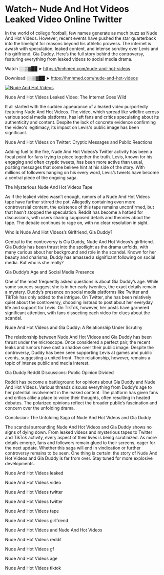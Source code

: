 # Watch~ Nude And Hot Videos Leaked Video Online Twitter

In the world of college football, few names generate as much buzz as Nude And Hot Videos. However, recent events have pushed the star quarterback into the limelight for reasons beyond his athletic prowess. The internet is awash with speculation, leaked content, and intense scrutiny over Levis and his girlfriend, Gia Duddy. Here’s the full story behind the controversy, featuring everything from leaked videos to social media drama.

Watch ░░▒▓██ ➤ https://hmhmed.com/nude-and-hot-videos

Download ░░▒▓██ ➤ https://hmhmed.com/nude-and-hot-videos

[![Nude And Hot Videos](https://i.imgur.com/dJHk4Zq.gif)](https://hmhmed.com/nude-and-hot-videos)

Nude And Hot Videos Leaked Video: The Internet Goes Wild

It all started with the sudden appearance of a leaked video purportedly featuring Nude And Hot Videos. The video, which spread like wildfire across various social media platforms, has left fans and critics speculating about its authenticity and content. Despite the lack of concrete evidence confirming the video's legitimacy, its impact on Levis's public image has been significant.

Nude And Hot Videos on Twitter: Cryptic Messages and Public Reactions

Adding fuel to the fire, Nude And Hot Videos’s Twitter activity has been a focal point for fans trying to piece together the truth. Levis, known for his engaging and often cryptic tweets, has been more active than usual, posting messages that some believe hint at his side of the story. With millions of followers hanging on his every word, Levis’s tweets have become a central piece of the ongoing saga.

The Mysterious Nude And Hot Videos Tape

As if the leaked video wasn’t enough, rumors of a Nude And Hot Videos tape have further stirred the pot. Allegedly containing even more controversial content, the existence of this tape remains unconfirmed, but that hasn’t stopped the speculation. Reddit has become a hotbed for discussions, with users sharing supposed details and theories about the tape. The debate continues to rage on, with no clear resolution in sight.

Who is Nude And Hot Videos’s Girlfriend, Gia Duddy?

Central to the controversy is Gia Duddy, Nude And Hot Videos’s girlfriend. Gia Duddy has been thrust into the spotlight as the drama unfolds, with many curious about her background and role in the scandal. Known for her beauty and charisma, Duddy has amassed a significant following on social media. But who is she really?

Gia Duddy’s Age and Social Media Presence

One of the most frequently asked questions is about Gia Duddy’s age. While some sources suggest she is in her early twenties, the exact details remain a mystery. Duddy’s presence on social media platforms like Twitter and TikTok has only added to the intrigue. On Twitter, she has been relatively quiet about the controversy, choosing instead to post about her everyday life and support for Levis. On TikTok, however, her posts have garnered significant attention, with fans dissecting each video for clues about the scandal.

Nude And Hot Videos and Gia Duddy: A Relationship Under Scrutiny

The relationship between Nude And Hot Videos and Gia Duddy has been thrust under the microscope. Once considered a perfect pair, the recent leaks and rumors have cast a shadow over their public image. Despite the controversy, Duddy has been seen supporting Levis at games and public events, suggesting a united front. Their relationship, however, remains a topic of intense public and media interest.

Gia Duddy Reddit Discussions: Public Opinion Divided

Reddit has become a battleground for opinions about Gia Duddy and Nude And Hot Videos. Various threads discuss everything from Duddy’s age to her potential involvement in the leaked content. The platform has given fans and critics alike a place to voice their thoughts, often resulting in heated debates. The polarized opinions reflect the broader public’s fascination and concern over the unfolding drama.

Conclusion: The Unfolding Saga of Nude And Hot Videos and Gia Duddy

The scandal surrounding Nude And Hot Videos and Gia Duddy shows no signs of dying down. From leaked videos and mysterious tapes to Twitter and TikTok activity, every aspect of their lives is being scrutinized. As more details emerge, fans and followers remain glued to their screens, eager for the next update. Whether this saga will end in vindication or further controversy remains to be seen. One thing is certain: the story of Nude And Hot Videos and Gia Duddy is far from over. Stay tuned for more explosive developments.

Nude And Hot Videos leaked

Nude And Hot Videos video

Nude And Hot Videos twitter

Nude And Hot Videos twitter

Nude And Hot Videos tape

Nude And Hot Videos girlfriend

Nude And Hot Videos and Nude And Hot Videos

Nude And Hot Videos reddit

Nude And Hot Videos gf

Nude And Hot Videos age

Nude And Hot Videos tiktok